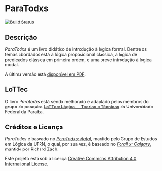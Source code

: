 # ParaTodxs

[![Build
Status](/actions/workflows/main.yml/badge.svg)](/actions/workflows/main.yml)

## Descrição

_ParaTodxs_ é um livro didático de introdução à lógica formal.
Dentre os temas abordados está a lógica proposicional clássica, a lógica de predicados clássica em primeira ordem, e uma breve introdução à lógica modal. 

A última versão está [disponível em PDF](/releases/latest/download/forallxyyc.pdf).

## LoTTec

O livro _Paratodxs_ está sendo melhorado e adaptado pelos membros do grupo de pesquisa [LoTTec: Lógica — Teorias e Técnicas](https://lottec.pontofixo.net.br) da Universidade Federal da Paraíba.


## Créditos e Licença

_ParaTodxs_ é baseado no [_ParaTodxs: Natal_](https://github.com/Grupo-de-Estudos-em-Logica-da-UFRN/Para-Todxs-Natal), mantido pelo Grupo de Estudos em Lógica da UFRN, o qual, por sua vez, é baseado no [_Forall x: Calgary_](https://github.com/rzach/forallx-yyc), mantido por Richard Zach.

Este projeto está sob a licença [Creative Commons Attribution 4.0 International License](http://creativecommons.org/licenses/by/4.0/).
